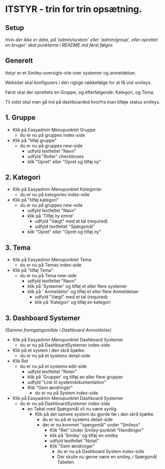 # ITSTYR - trin for trin opsætning.

## Setup 
*Hvis der ikke er data, på 'admin/system' eller 'admin/group', eller oprettet en bruger' skal punkterne i README.md først følges*


## Generelt
Itstyr er et Smiley-oversigts-site over systemer og anmeldelser.

Websitet skal konfigurers i den rigtige rækkefølge for at få vist smileys. 

Først skal der oprettets en Gruppe, og efterfølgende: Kategori, og Tema. 

Til sidst skal man gå ind på dashboarded hvorfra man tilføje status smileys.

## 1. Gruppe
- Klik på Easyadmin Menupunktet Gruppe
    - du er nu på gruppes index-side
- Klik på "tilføj gruppe"
  - du er nu på gruppes new-side
    - udfyld textfeltet "Navn"
    - udfyld "Roller" checkboxes
    - klik "Opret" eller "Opret og tilføj ny"

## 2. Kategori
- Klik på Easyadmin Menupunktet Kategorier
  - du er nu på kategories index-side
- Klik på "tilføj kategori"
  - du er nu på gruppes new-side
    - udfyld textfeltet "Navn"
    - klik på 'Tilføj ny emne'
      - udfyld "Vægt" med et tal (required)
      - udfyld textfeltet "Spørgsmål"
    - klik "Opret" eller "Opret og tilføj ny"

## 3. Tema
- Klik på Easyadmin Menupunktet Tema
  - du er nu på Temas index-side
- Klik på "tilføj Tema"
  - du er nu på Tema new-side
    - udfyld textfeltet "Navn"
    - klik på 'Systemer' og tilføj et eller flere systemer
    - klik på ' Anmeldelsr' og tilføj et eller flere Anmeldelser
      - udfyld "Vægt" med et tal (required)
      - klik på 'Kategori' og tilføj en kategori
  


## 3. Dashboard Systemer 
*(Samme fremgangsmåde i Dashboard Anmeldelse)*
- Klik på Easyadmin Menupunktet Dashboard Systemer
  - du er nu på DashboardSystemer index-side
- Klik på et system i den skrå bjælke.
  - du er nu på et systems detail-side
- Klik Ret
  - du er nu på et systems edit-side
    - udfyld textfeltet "Noter"
    - klik på 'Grupper' og tilføj en eller flere grupper
    - udfyld "Link til systemdokumentation"
    - Klik "Gem ændringer"
      - du er nu på System index-side
- Klik på Easyadmin Menupunktet Dashboard Systemer
  - du er nu på DashboardSystemer index-side
    - en Tabel med Spørgsmål vil nu være synlig.
      - Klik på det samme system du gjorde før i den skrå bjælke.
        - du er nu på et systems detail-side
        - der er nu kommet "spørgsmål" under "Smileys"
          - Klik "Ret" Under Smiley-punktet "Handlinger"
          - klik på 'Smiley' og tilføj en smiley
          - udfyld textfeltet "Notat"
          - Klik "Gem ændringer"
            - du er nu på Dashboard System index-side
            - Der skulle nu gerne være en smiley, i Spørgsmål Tabelen.
